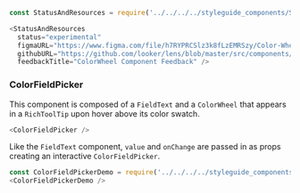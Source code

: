 ```js noeditor
const StatusAndResources = require('../../../../styleguide_components/StatusAndResources').StatusAndResources;

<StatusAndResources
  status="experimental"
  figmaURL="https://www.figma.com/file/h7RYPRCSlz3k8fLzEMRSzy/Color-Wheel?node-id=83%3A3"
  githubURL="https://github.com/looker/lens/blob/master/src/components/Colors/ColorWheel.tsx"
  feedbackTitle="ColorWheel Component Feedback" />
```

### ColorFieldPicker

This component is composed of a `FieldText` and a `ColorWheel` that appears in a `RichToolTip` upon hover above its color swatch.

```js
<ColorFieldPicker />
```

Like the `FieldText` component, `value` and `onChange` are passed in as props creating an interactive `ColorFieldPicker`.

```js
const ColorFieldPickerDemo = require('../../../../styleguide_components/ColorFieldPickerDemo').ColorFieldPickerDemo;
<ColorFieldPickerDemo />
```
